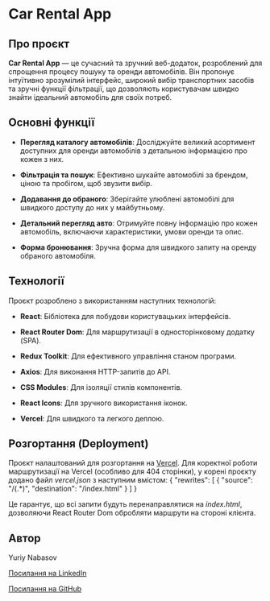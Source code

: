 # Car Rental App

## Про проєкт

**Car Rental App** — це сучасний та зручний веб-додаток, розроблений для спрощення процесу пошуку та оренди автомобілів. Він пропонує інтуїтивно зрозумілий інтерфейс, широкий вибір транспортних засобів та зручні функції фільтрації, що дозволяють користувачам швидко знайти ідеальний автомобіль для своїх потреб.

## Основні функції

- **Перегляд каталогу автомобілів**: Досліджуйте великий асортимент доступних для оренди автомобілів з детальною інформацією про кожен з них.

- **Фільтрація та пошук**: Ефективно шукайте автомобілі за брендом, ціною та пробігом, щоб звузити вибір.

- **Додавання до обраного**: Зберігайте улюблені автомобілі для швидкого доступу до них у майбутньому.

- **Детальний перегляд авто**: Отримуйте повну інформацію про кожен автомобіль, включаючи характеристики, умови оренди та опис.

- **Форма бронювання**: Зручна форма для швидкого запиту на оренду обраного автомобіля.

## Технології

Проєкт розроблено з використанням наступних технологій:

- **React**: Бібліотека для побудови користувацьких інтерфейсів.

- **React Router Dom**: Для маршрутизації в односторінковому додатку (SPA).

- **Redux Toolkit**: Для ефективного управління станом програми.

- **Axios**: Для виконання HTTP-запитів до API.

- **CSS Modules**: Для ізоляції стилів компонентів.

- **React Icons**: Для зручного використання іконок.

- **Vercel**: Для швидкого та легкого деплою.

## Розгортання (Deployment)

Проєкт налаштований для розгортання на [Vercel](https://vercel.com/).
Для коректної роботи маршрутизації на Vercel (особливо для 404 сторінки), у корені проєкту додано файл _vercel.json_ з наступним вмістом:
{
"rewrites": [
{ "source": "/(.*)", "destination": "/index.html" }
]
}

Це гарантує, що всі запити будуть перенаправлятися на _index.html_, дозволяючи React Router Dom обробляти маршрути на стороні клієнта.

## Автор

Yuriy Nabasov

[Посилання на LinkedIn](www.linkedin.com/in/iuriy-nabasov-b8b245308)

[Посилання на GitHub](https://github.com/Yuriy-Nabasov)
